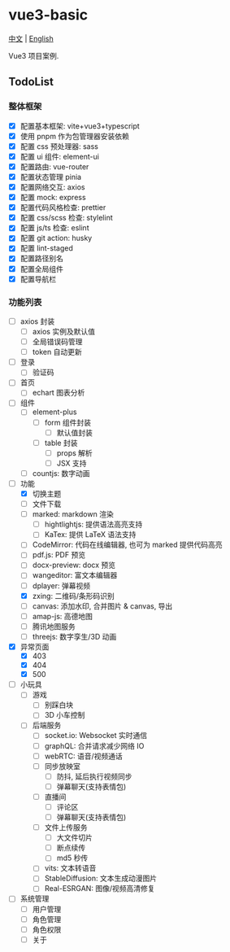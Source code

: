 # vue3-basic

[中文](./README.md) | [English](./README_EN.md)

Vue3 项目案例.

## TodoList

### 整体框架

- [x] 配置基本框架: vite+vue3+typescript
- [x] 使用 pnpm 作为包管理器安装依赖
- [x] 配置 css 预处理器: sass
- [x] 配置 ui 组件: element-ui
- [x] 配置路由: vue-router
- [x] 配置状态管理 pinia
- [x] 配置网络交互: axios
- [x] 配置 mock: express
- [x] 配置代码风格检查: prettier
- [x] 配置 css/scss 检查: stylelint
- [x] 配置 js/ts 检查: eslint
- [x] 配置 git action: husky
- [x] 配置 lint-staged
- [x] 配置路径别名
- [x] 配置全局组件
- [x] 配置导航栏

### 功能列表

- [ ] axios 封装
  - [ ] axios 实例及默认值
  - [ ] 全局错误码管理
  - [ ] token 自动更新
- [ ] 登录
  - [ ] 验证码
- [ ] 首页
  - [ ] echart 图表分析
- [ ] 组件
  - [ ] element-plus
    - [ ] form 组件封装
      - [ ] 默认值封装
    - [ ] table 封装
      - [ ] props 解析
      - [ ] JSX 支持
  - [ ] countjs: 数字动画
- [ ] 功能
  - [x] 切换主题
  - [ ] 文件下载
  - [ ] marked: markdown 渲染
    - [ ] hightlightjs: 提供语法高亮支持
    - [ ] KaTex: 提供 LaTeX 语法支持
  - [ ] CodeMirror: 代码在线编辑器, 也可为 marked 提供代码高亮
  - [ ] pdf.js: PDF 预览
  - [ ] docx-preview: docx 预览
  - [ ] wangeditor: 富文本编辑器
  - [ ] dplayer: 弹幕视频
  - [x] zxing: 二维码/条形码识别
  - [ ] canvas: 添加水印, 合并图片 & canvas, 导出
  - [ ] amap-js: 高德地图
  - [ ] 腾讯地图服务
  - [ ] threejs: 数字孪生/3D 动画
- [x] 异常页面
  - [x] 403
  - [x] 404
  - [x] 500
- [ ] 小玩具
  - [ ] 游戏
    - [ ] 别踩白块
    - [ ] 3D 小车控制
  - [ ] 后端服务
    - [ ] socket.io: Websocket 实时通信
    - [ ] graphQL: 合并请求减少网络 IO
    - [ ] webRTC: 语音/视频通话
    - [ ] 同步放映室
      - [ ] 防抖, 延后执行视频同步
      - [ ] 弹幕聊天(支持表情包)
    - [ ] 直播间
      - [ ] 评论区
      - [ ] 弹幕聊天(支持表情包)
    - [ ] 文件上传服务
      - [ ] 大文件切片
      - [ ] 断点续传
      - [ ] md5 秒传
    - [ ] vits: 文本转语音
    - [ ] StableDiffusion: 文本生成动漫图片
    - [ ] Real-ESRGAN: 图像/视频高清修复
- [ ] 系统管理
  - [ ] 用户管理
  - [ ] 角色管理
  - [ ] 角色权限
  - [ ] 关于
